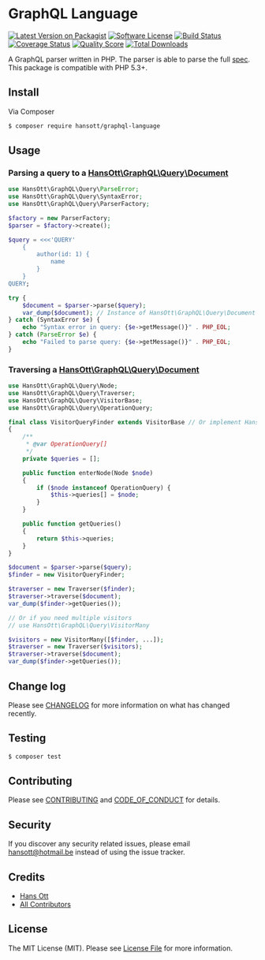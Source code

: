 # GraphQL Language

[![Latest Version on Packagist][ico-version]][link-packagist]
[![Software License][ico-license]](LICENSE.md)
[![Build Status][ico-travis]][link-travis]
[![Coverage Status][ico-scrutinizer]][link-scrutinizer]
[![Quality Score][ico-code-quality]][link-code-quality]
[![Total Downloads][ico-downloads]][link-downloads]

A GraphQL parser written in PHP. The parser is able to parse the full [spec](https://facebook.github.io/graphql/). This package is compatible with PHP 5.3+.

## Install

Via Composer

``` bash
$ composer require hansott/graphql-language
```

## Usage

### Parsing a query to a [HansOtt\GraphQL\Query\Document](src/Query/Document.php)

``` php
use HansOtt\GraphQL\Query\ParseError;
use HansOtt\GraphQL\Query\SyntaxError;
use HansOtt\GraphQL\Query\ParserFactory;

$factory = new ParserFactory;
$parser = $factory->create();

$query = <<<'QUERY'
    {
        author(id: 1) {
            name
        }
    }
QUERY;

try {
    $document = $parser->parse($query);
    var_dump($document); // Instance of HansOtt\GraphQL\Query\Document
} catch (SyntaxError $e) {
    echo "Syntax error in query: {$e->getMessage()}" . PHP_EOL;
} catch (ParseError $e) {
    echo "Failed to parse query: {$e->getMessage()}" . PHP_EOL;
}
```

### Traversing a [HansOtt\GraphQL\Query\Document](src/Query/Document.php)

```php
use HansOtt\GraphQL\Query\Node;
use HansOtt\GraphQL\Query\Traverser;
use HansOtt\GraphQL\Query\VisitorBase;
use HansOtt\GraphQL\Query\OperationQuery;

final class VisitorQueryFinder extends VisitorBase // Or implement HansOtt\GraphQL\Query\Visitor
{
    /**
     * @var OperationQuery[]
     */
    private $queries = [];

    public function enterNode(Node $node)
    {
        if ($node instanceof OperationQuery) {
            $this->queries[] = $node;
        }
    }

    public function getQueries()
    {
        return $this->queries;
    }
}

$document = $parser->parse($query);
$finder = new VisitorQueryFinder;

$traverser = new Traverser($finder);
$traverser->traverse($document);
var_dump($finder->getQueries());

// Or if you need multiple visitors
// use HansOtt\GraphQL\Query\VisitorMany

$visitors = new VisitorMany([$finder, ...]);
$traverser = new Traverser($visitors);
$traverser->traverse($document);
var_dump($finder->getQueries());
```

## Change log

Please see [CHANGELOG](CHANGELOG.md) for more information on what has changed recently.

## Testing

``` bash
$ composer test
```

## Contributing

Please see [CONTRIBUTING](CONTRIBUTING.md) and [CODE_OF_CONDUCT](CODE_OF_CONDUCT.md) for details.

## Security

If you discover any security related issues, please email hansott@hotmail.be instead of using the issue tracker.

## Credits

- [Hans Ott][link-author]
- [All Contributors][link-contributors]

## License

The MIT License (MIT). Please see [License File](LICENSE.md) for more information.

[ico-version]: https://img.shields.io/packagist/v/hansott/graphql-language.svg?style=flat-square
[ico-license]: https://img.shields.io/badge/license-MIT-brightgreen.svg?style=flat-square
[ico-travis]: https://img.shields.io/travis/hansott/graphql-language/master.svg?style=flat-square
[ico-scrutinizer]: https://img.shields.io/scrutinizer/coverage/g/hansott/graphql-language.svg?style=flat-square
[ico-code-quality]: https://img.shields.io/scrutinizer/g/hansott/graphql-language.svg?style=flat-square
[ico-downloads]: https://img.shields.io/packagist/dt/hansott/graphql-language.svg?style=flat-square

[link-packagist]: https://packagist.org/packages/hansott/graphql-language
[link-travis]: https://travis-ci.org/hansott/graphql-language
[link-scrutinizer]: https://scrutinizer-ci.com/g/hansott/graphql-language/code-structure
[link-code-quality]: https://scrutinizer-ci.com/g/hansott/graphql-language
[link-downloads]: https://packagist.org/packages/hansott/graphql-language
[link-author]: https://github.com/hansott
[link-contributors]: ../../contributors

